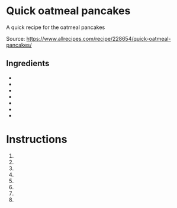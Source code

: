 # Quick oatmeal pancakes

A quick recipe for the oatmeal pancakes

Source: https://www.allrecipes.com/recipe/228654/quick-oatmeal-pancakes/

## Ingredients

- 
- 
- 
- 
- 
- 
- 

# Instructions

1. 
2. 
3. 
4. 
5. 
6.
7.
8.
